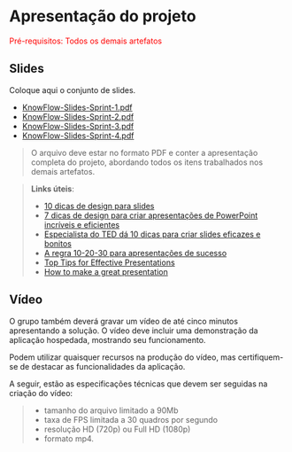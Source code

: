 # Apresentação do projeto

<span style="color:red">Pré-requisitos: Todos os demais artefatos</span>


## Slides

Coloque aqui o conjunto de slides.

- [KnowFlow-Slides-Sprint-1.pdf](https://github.com/user-attachments/files/19693825/KnowFlow-Slides.pdf)
- [KnowFlow-Slides-Sprint-2.pdf](https://github.com/user-attachments/files/19697941/KnowFlow-Slides-Sprint-2.pdf)
- [KnowFlow-Slides-Sprint-3.pdf](https://github.com/user-attachments/files/20114180/KnowFlow-Slides-Sprint-3.pdf)
- [KnowFlow-Slides-Sprint-4.pdf](https://github.com/user-attachments/files/20620477/KnowFlow-Slides-Sprint-4.pdf)

> O arquivo deve estar no formato PDF e conter a apresentação completa do projeto, abordando todos os itens trabalhados nos demais artefatos. 

> **Links úteis**:
> - [10 dicas de design para slides](https://rockcontent.com/blog/design-para-slides/)
> - [7 dicas de design para criar apresentações de PowerPoint incríveis e eficientes](https://www.shutterstock.com/pt/blog/7-dicas-de-design-para-criar-apresentacoes-de-powerpoint-incriveis-e-eficientes)
> - [Especialista do TED dá 10 dicas para criar slides eficazes e bonitos](https://soap.com.br/blog/especialista-do-ted-da-10-dicas-para-criar-slides-eficazes-e-bonitos)
> - [A regra 10-20-30 para apresentações de sucesso](https://revistapegn.globo.com/Noticias/noticia/2014/07/regra-10-20-30-para-apresentacoes-de-sucesso.html)
> - [Top Tips for Effective Presentations](https://www.skillsyouneed.com/present/presentation-tips.html)
> - [How to make a great presentation](https://www.ted.com/playlists/574/how_to_make_a_great_presentation)


## Vídeo

O grupo também deverá gravar um vídeo de até cinco minutos apresentando a solução. O vídeo deve incluir uma demonstração da aplicação hospedada, mostrando seu funcionamento.

Podem utilizar quaisquer recursos na produção do vídeo, mas certifiquem-se de destacar as funcionalidades da aplicação.

A seguir, estão as especificações técnicas que devem ser seguidas na criação do vídeo:

> - tamanho do arquivo limitado a 90Mb
> - taxa de FPS limitada a 30 quadros por segundo
> - resolução HD (720p) ou Full HD (1080p)
> - formato mp4.


